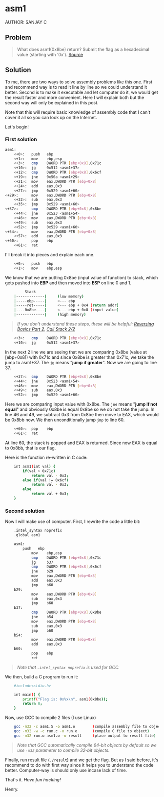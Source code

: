 # asm1
AUTHOR: SANJAY C
## Problem
> What does asm1(0x8be) return? Submit the flag as a hexadecimal value (starting with '0x'). [Source](https://github.com/Henry1601/PicoCTF-Writeup/blob/main/Reverse%20Engineering/asm1/test1.S)
## Solution
To me, there are two ways to solve assembly problems like this one. First and recommend way is to read it line by line so we could understand it better. Second is to make it executable and let computer do it, we would get the result faster and more convenient. Here I will explain both but the second way will only be explained in this post.

Note that this will require basic knowledge of assembly code that I can't cover it all so you can look up on the Internet.

Let's begin!
### First solution
```bash
asm1:
	<+0>:	push   ebp
	<+1>:	mov    ebp,esp
	<+3>:	cmp    DWORD PTR [ebp+0x8],0x71c
	<+10>:	jg     0x512 <asm1+37>
	<+12>:	cmp    DWORD PTR [ebp+0x8],0x6cf
	<+19>:	jne    0x50a <asm1+29>
	<+21>:	mov    eax,DWORD PTR [ebp+0x8]
	<+24>:	add    eax,0x3
	<+27>:	jmp    0x529 <asm1+60>
<+29>:		mov    eax,DWORD PTR [ebp+0x8]
	<+32>:	sub    eax,0x3
	<+35>:	jmp    0x529 <asm1+60>
<+37>:		cmp    DWORD PTR [ebp+0x8],0x8be
	<+44>:	jne    0x523 <asm1+54>
	<+46>:	mov    eax,DWORD PTR [ebp+0x8]
	<+49>:	sub    eax,0x3
	<+52>:	jmp    0x529 <asm1+60>
<+54>:		mov    eax,DWORD PTR [ebp+0x8]
	<+57>:	add    eax,0x3
<+60>:		pop    ebp
	<+61>:	ret
```
I'll break it into pieces and explain each one.
```bash
	<+0>:	push   ebp
	<+1>:	mov    ebp,esp
```
We know that we are putting 0x8be (input value of function) to stack, which gets pushed into **EBP** and then moved into **ESP** on line 0 and 1.

```bash
	     Stack
	|-------------|		(low memory)
	|-----ebp-----|		<--- ebp
	|-----ret-----|		<--- ebp + 0x4 (return addr)
	|----0x8be----|		<--- ebp + 0x8 (input value)
	|-------------|		(high memory)
```
> *If you don't understand these steps, these will be helpful: [Reversing Basics Part 2](http://blog.opensecurityresearch.com/2013/06/reversing-basics-part-2-understanding.html), [Call Stack 2/2](https://www.youtube.com/watch?v=Gfmq2vGhWbw)*
```bash
	<+3>:	cmp    DWORD PTR [ebp+0x8],0x71c
	<+10>:	jg     0x512 <asm1+37>
```
In the next 2 line we are seeing that we are comparing 0x8be (value at [ebp+0x8]) with 0x71c and since 0x8be is greater than 0x71c, we take the jump to asm1+37. The `jg` means "**jump if greater**". Now we are going to line 37.
```bash
	<+37>:	cmp    DWORD PTR [ebp+0x8],0x8be
	<+44>:	jne    0x523 <asm1+54>
	<+46>:	mov    eax,DWORD PTR [ebp+0x8]
	<+49>:	sub    eax,0x3
	<+52>:	jmp    0x529 <asm1+60>
```
Here we are comparing input value with 0x8be. The `jne` means "**jump if not equal**" and obviously 0x8be is equal 0x8be so we do not take the jump. In line 46 and 49, we subtract 0x3 from 0x8be then move to EAX, which would be 0x8bb now. We then unconditionally jump `jmp` to line 60.
```bash
	<+60>:	pop    ebp
	<+61>:	ret
```
At line 60, the stack is popped and EAX is returned. Since now EAX is equal to 0x8bb, that is our flag.

Here is the function re-written in C code:
```bash
	int asm1(int val) {
		if(val > 0x71c)
			return val - 0x3;
		else if(val != 0x6cf)
			return val - 0x3;
		else
			return val + 0x3;
	}
```
### Second solution
Now I will make use of computer. First, I rewrite the code a little bit:
```bash
	.intel_syntax noprefix
	.global asm1

	asm1:
	    push   ebp
	        mov    ebp,esp
	        cmp    DWORD PTR [ebp+0x8],0x71c
	        jg     b37
	        cmp    DWORD PTR [ebp+0x8],0x6cf
	        jne    b29
	        mov    eax,DWORD PTR [ebp+0x8]
	        add    eax,0x3
	        jmp    b60
	b29:
	        mov    eax,DWORD PTR [ebp+0x8]
	        sub    eax,0x3
	        jmp    b60
	b37:
	        cmp    DWORD PTR [ebp+0x8],0x8be
	        jne    b54
	        mov    eax,DWORD PTR [ebp+0x8]
	        sub    eax,0x3
	        jmp    b60
	b54:
	        mov    eax,DWORD PTR [ebp+0x8]
	        add    eax,0x3
	b60:
	        pop    ebp
	        ret
```
> *Note that `.intel_syntax noprefix` is used for GCC.*

We then, build a C program to run it:
```bash
	#include<stdio.h>

	int main() {
	    printf("Flag is: 0x%x\n", asm1(0x8be));
	    return 0;
	}
```
Now, use GCC to compile 2 files (I use Linux)
```bash
	gcc -m32 -c asm1.S -o asm1.o		(compile assembly file to object)
	gcc -m32 -w -c run.c -o run.o		(compile C file to object)
	gcc -m32 run.o asm1.o -o result		(place output to result file)
```
> *Note that GCC automatically compile 64-bit objects by default so we use `-m32` parameter to compile 32-bit objects.*

Finally, run result file (`./result`) and we get the flag. But as I said before, it's recommend to do with first way since it helps you to understand the code better. Computer-way is should only use incase lack of time.

That's it. *Have fun hacking!*

Henry.
